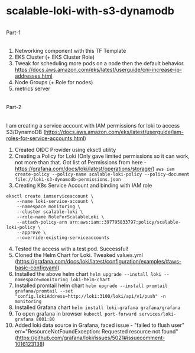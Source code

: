 # scalable-loki-with-s3-dynamodb

######

Part-1

######

1. Networking component with this TF Template
2. EKS Cluster (+ EKS Cluster Role)
3. Tweak for scheduling more pods on a node then the default behavior. https://docs.aws.amazon.com/eks/latest/userguide/cni-increase-ip-addresses.html
4. Node Groups (+ Role for nodes)
5. metrics server

######

Part-2

######

I am creating a service account with IAM permissions for loki to access S3/DynamoDB (https://docs.aws.amazon.com/eks/latest/userguide/iam-roles-for-service-accounts.html)

1. Created OIDC Provider using eksctl utility
2. Creating a Policy for Loki (Only gave limited permissions so it can work, not more than that. Got list of Permissions from here - https://grafana.com/docs/loki/latest/operations/storage/)
   `aws iam create-policy --policy-name scalable-loki-policy --policy-document file://loki-s3-dynamodb-permissions.json`
3. Creating K8s Service Account and binding with IAM role

```
eksctl create iamserviceaccount \
    --name loki-service-account \
    --namespace monitoring \
    --cluster scalable-loki \
    --role-name RoleForScalableLoki \
    --attach-policy-arn arn:aws:iam::397795833797:policy/scalable-loki-policy \
    --approve \
    --override-existing-serviceaccounts
```

4. Tested the access with a test pod. Successful!
5. Cloned the Helm Chart for Loki. Tweaked values.yml (https://grafana.com/docs/loki/latest/configuration/examples/#aws-basic-configyaml)
6. Installed the above helm chart
   `helm upgrade --install loki --namespace=monitoring loki-helm-chart`
7. Installed promtail helm chart
   `helm upgrade --install promtail grafana/promtail --set "config.lokiAddress=http://loki:3100/loki/api/v1/push" -n monitoring`
8. Installed Grafana chart
   `helm install loki-grafana grafana/grafana`
9. To open grafana in browser
   `kubectl port-forward services/loki-grafana 8001:80`
10. Added loki data source in Grafana, faced issue - "failed to flush user" err="ResourceNotFoundException: Requested resource not found" (https://github.com/grafana/loki/issues/5021#issuecomment-1016123138)
